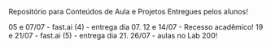Repositório para Conteúdos de Aula e Projetos Entregues pelos alunos!

05 e 07/07 - fast.ai (4) - entrega dia 07.
12 e 14/07 - Recesso acadêmico!
19 e 21/07 - fast.ai (5) - entrega dia 21.
26/07 - aulas no Lab 200!
